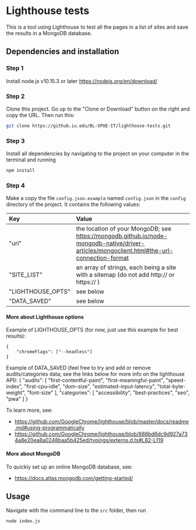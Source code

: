 # Lighthouse tests

This is a tool using Lighthouse to test all the pages in a list of sites and save the results in a MongoDB database.

## Dependencies and installation

### Step 1
Install node.js v10.15.3 or later https://nodejs.org/en/download/

### Step 2
Clone this project. Go up to the "Clone or Download" button on the right and copy the URL. Then run this:
```bash
git clone https://github.iu.edu/BL-VPUE-IT/lighthouse-tests.git
```

### Step 3
Install all dependencies by navigating to the project on your computer in the terminal and running
```bash
npm install
```

### Step 4
Make a copy the file `config.json.example` named `config.json` in the `config` directory of the project.
It contains the following values:

| Key | Value |
| :--- | :------ |
| "uri"             | the location of your MongoDB; see https://mongodb.github.io/node-mongodb-native/driver-articles/mongoclient.html#the-url-connection-format |
| "SITE_LIST"       | an array of strings, each being a site with a sitemap (do not add http:// or https:// ) |
| "LIGHTHOUSE_OPTS" | see below |
| "DATA_SAVED" | see below |

#### More about Lighthouse options
Example of LIGHTHOUSE_OPTS (for now, just use this example for best results):

    {
        "chromeFlags": ["--headless"]
    }

Example of DATA_SAVED (feel free to try and add or remove audits/categories data; see the links below for more info on the lighthouse API):
    {
        "audits": [
        "first-contentful-paint",
        "first-meaningful-paint",
        "speed-index",
        "first-cpu-idle",
        "dom-size",
        "estimated-input-latency",
        "total-byte-weight",
        "font-size"
        ],
        "categories": [
        "accessibility",
        "best-practices",
        "seo",
        "pwa"
        ]
  }

To learn more, see:
- https://github.com/GoogleChrome/lighthouse/blob/master/docs/readme.md#using-programmatically
- https://github.com/GoogleChrome/lighthouse/blob/888bd6dc9d927a734a8e20ea8a0248baa5b425ed/typings/externs.d.ts#L82-L119

#### More about MongoDB
To quickly set up an online MongoDB database, see:
- https://docs.atlas.mongodb.com/getting-started/

## Usage
Navigate with the command line to the `src` folder, then run
```bash
node index.js
```